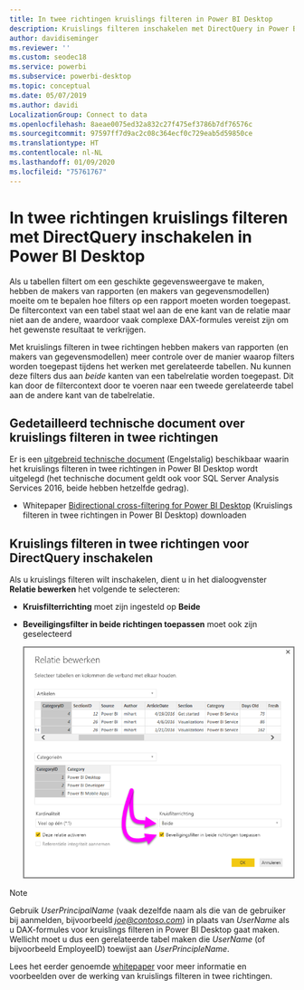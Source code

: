 ```yaml
---
title: In twee richtingen kruislings filteren in Power BI Desktop
description: Kruislings filteren inschakelen met DirectQuery in Power BI Desktop
author: davidiseminger
ms.reviewer: ''
ms.custom: seodec18
ms.service: powerbi
ms.subservice: powerbi-desktop
ms.topic: conceptual
ms.date: 05/07/2019
ms.author: davidi
LocalizationGroup: Connect to data
ms.openlocfilehash: 8aeae0075ed32a832c27f475ef3786b7df76576c
ms.sourcegitcommit: 97597ff7d9ac2c08c364ecf0c729eab5d59850ce
ms.translationtype: HT
ms.contentlocale: nl-NL
ms.lasthandoff: 01/09/2020
ms.locfileid: "75761767"
---
```

# <a name="enable-bidirectional-cross-filtering-for-directquery-in-power-bi-desktop"></a>In twee richtingen kruislings filteren met DirectQuery inschakelen in Power BI Desktop

Als u tabellen filtert om een geschikte gegevensweergave te maken, hebben de makers van rapporten (en makers van gegevensmodellen) moeite om te bepalen hoe filters op een rapport moeten worden toegepast. De filtercontext van een tabel staat wel aan de ene kant van de relatie maar niet aan de andere, waardoor vaak complexe DAX-formules vereist zijn om het gewenste resultaat te verkrijgen.

Met kruislings filteren in twee richtingen hebben makers van rapporten (en makers van gegevensmodellen) meer controle over de manier waarop filters worden toegepast tijdens het werken met gerelateerde tabellen. Nu kunnen deze filters dus aan *beide* kanten van een tabelrelatie worden toegepast. Dit kan door de filtercontext door te voeren naar een tweede gerelateerde tabel aan de andere kant van de tabelrelatie.

## <a name="detailed-whitepaper-for-bidirectional-cross-filtering"></a>Gedetailleerd technische document over kruislings filteren in twee richtingen
Er is een [uitgebreid technische document](https://download.microsoft.com/download/2/7/8/2782DF95-3E0D-40CD-BFC8-749A2882E109/Bidirectional%20cross-filtering%20in%20Analysis%20Services%202016%20and%20Power%20BI.docx) (Engelstalig) beschikbaar waarin het kruislings filteren in twee richtingen in Power BI Desktop wordt uitgelegd (het technische document geldt ook voor SQL Server Analysis Services 2016, beide hebben hetzelfde gedrag).

* Whitepaper [Bidirectional cross-filtering for Power BI Desktop](https://download.microsoft.com/download/2/7/8/2782DF95-3E0D-40CD-BFC8-749A2882E109/Bidirectional%20cross-filtering%20in%20Analysis%20Services%202016%20and%20Power%20BI.docx) (Kruislings filteren in twee richtingen in Power BI Desktop) downloaden

## <a name="enabling-bidirectional-cross-filtering-for-directquery"></a>Kruislings filteren in twee richtingen voor DirectQuery inschakelen

Als u kruislings filteren wilt inschakelen, dient u in het dialoogvenster **Relatie bewerken** het volgende te selecteren:

* **Kruisfilterrichting** moet zijn ingesteld op **Beide**
* **Beveiligingsfilter in beide richtingen toepassen** moet ook zijn geselecteerd

  ![](media/desktop-bidirectional-filtering/bidirectional-filtering_2.png)

> [!NOTE]
> Gebruik *UserPrincipalName* (vaak dezelfde naam als die van de gebruiker bij aanmelden, bijvoorbeeld <em>joe@contoso.com</em>) in plaats van *UserName* als u DAX-formules voor kruislings filteren in Power BI Desktop gaat maken. Wellicht moet u dus een gerelateerde tabel maken die *UserName* (of bijvoorbeeld EmployeeID) toewijst aan *UserPrincipleName*.

Lees het eerder genoemde [whitepaper](https://download.microsoft.com/download/2/7/8/2782DF95-3E0D-40CD-BFC8-749A2882E109/Bidirectional%20cross-filtering%20in%20Analysis%20Services%202016%20and%20Power%20BI.docx) voor meer informatie en voorbeelden over de werking van kruislings filteren in twee richtingen.

